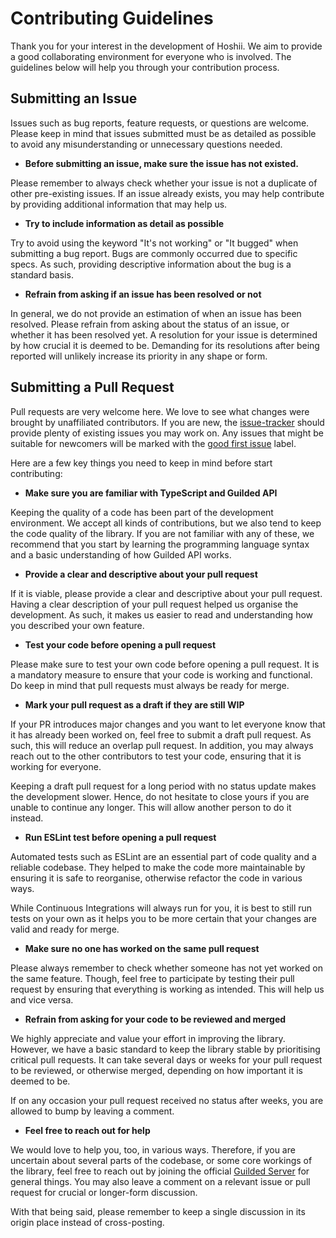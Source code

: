 # Contributing Guidelines

Thank you for your interest in the development of Hoshii. We aim to provide a good collaborating environment for everyone who is involved. The guidelines below will help you through your contribution process.

## Submitting an Issue

Issues such as bug reports, feature requests, or questions are welcome. Please keep in mind that issues submitted must be as detailed as possible to avoid any misunderstanding or unnecessary questions needed.

- **Before submitting an issue, make sure the issue has not existed.**

Please remember to always check whether your issue is not a duplicate of other pre-existing issues. If an issue already exists, you may help contribute by providing additional information that may help us.

- **Try to include information as detail as possible**

Try to avoid using the keyword "It's not working" or "It bugged" when submitting a bug report. Bugs are commonly occurred due to specific specs. As such, providing descriptive information about the bug is a standard basis.

- **Refrain from asking if an issue has been resolved or not**

In general, we do not provide an estimation of when an issue has been resolved. Please refrain from asking about the status of an issue, or whether it has been resolved yet. A resolution for your issue is determined by how crucial it is deemed to be. Demanding for its resolutions after being reported will unlikely increase its priority in any shape or form.

## Submitting a Pull Request

Pull requests are very welcome here. We love to see what changes were brought by unaffiliated contributors. If you are new, the [issue-tracker](https://github.com/helloreindev/hoshii/issues) should provide plenty of existing issues you may work on. Any issues that might be suitable for newcomers will be marked with the [good first issue](https://github.com/helloreindev/hoshii/issues?q=is%3Aissue+is%3Aopen+label%3A"good+first+issue") label.

Here are a few key things you need to keep in mind before start contributing:

- **Make sure you are familiar with TypeScript and Guilded API**

Keeping the quality of a code has been part of the development environment. We accept all kinds of contributions, but we also tend to keep the code quality of the library. If you are not familiar with any of these, we recommend that you start by learning the programming language syntax and a basic understanding of how Guilded API works.

- **Provide a clear and descriptive about your pull request**

If it is viable, please provide a clear and descriptive about your pull request. Having a clear description of your pull request helped us organise the development. As such, it makes us easier to read and understanding how you described your own feature.

- **Test your code before opening a pull request**

Please make sure to test your own code before opening a pull request. It is a mandatory measure to ensure that your code is working and functional. Do keep in mind that pull requests must always be ready for merge.

- **Mark your pull request as a draft if they are still WIP**

If your PR introduces major changes and you want to let everyone know that it has already been worked on, feel free to submit a draft pull request. As such, this will reduce an overlap pull request. In addition, you may always reach out to the other contributors to test your code, ensuring that it is working for everyone.

Keeping a draft pull request for a long period with no status update makes the development slower. Hence, do not hesitate to close yours if you are unable to continue any longer. This will allow another person to do it instead.

- **Run ESLint test before opening a pull request**

Automated tests such as ESLint are an essential part of code quality and a reliable codebase. They helped to make the code more maintainable by ensuring it is safe to reorganise, otherwise refactor the code in various ways.

While Continuous Integrations will always run for you, it is best to still run tests on your own as it helps you to be more certain that your changes are valid and ready for merge.

- **Make sure no one has worked on the same pull request**

Please always remember to check whether someone has not yet worked on the same feature. Though, feel free to participate by testing their pull request by ensuring that everything is working as intended. This will help us and vice versa.

- **Refrain from asking for your code to be reviewed and merged**

We highly appreciate and value your effort in improving the library. However, we have a basic standard to keep the library stable by prioritising critical pull requests. It can take several days or weeks for your pull request to be reviewed, or otherwise merged, depending on how important it is deemed to be.

If on any occasion your pull request received no status after weeks, you are allowed to bump by leaving a comment.

- **Feel free to reach out for help**

We would love to help you, too, in various ways. Therefore, if you are uncertain about several parts of the codebase, or some core workings of the library, feel free to reach out by joining the official [Guilded Server](https://guilded.gg/hoshii) for general things. You may also leave a comment on a relevant issue or pull request for crucial or longer-form discussion.

With that being said, please remember to keep a single discussion in its origin place instead of cross-posting.

